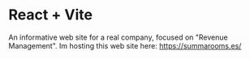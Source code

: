 # React + Vite

An informative web site for a real company, focused on "Revenue Management". Im hosting this web site here: https://summarooms.es/
